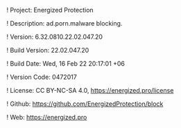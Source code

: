 ! Project: Energized Protection

! Description: ad.porn.malware blocking.

! Version: 6.32.0810.22.02.047.20

! Build Version: 22.02.047.20

! Build Date: Wed, 16 Feb 22 20:17:01 +06

! Version Code: 0472017

! License: CC BY-NC-SA 4.0, https://energized.pro/license

! Github: https://github.com/EnergizedProtection/block

! Web: https://energized.pro
